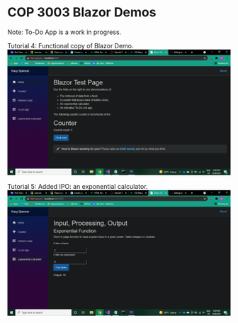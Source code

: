 # COP 3003 Blazor Demos
Note: To-Do App is a work in progress.

Tutorial 4: Functional copy of Blazor Demo.
![tutorial 4 image](https://github.com/lisedspencer/blazor-azure-test/blob/main/2021-09-28.png?raw=true)

Tutorial 5: Added IPO: an exponential calculator.
![tutorial 5 image](https://github.com/lisedspencer/blazor-azure-test/blob/main/2021-09-28%20(1).png?raw=true)
